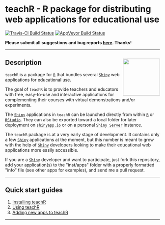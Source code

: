 # teachR - R package for distributing web applications for educational use 

[![Travis-CI Build Status](https://travis-ci.org/swarm-lab/teachR.svg?branch=master)](https://travis-ci.org/swarm-lab/teachR)
[![AppVeyor Build Status](https://ci.appveyor.com/api/projects/status/github/swarm-lab/teachR?branch=master&svg=true)](https://ci.appveyor.com/project/swarm-lab/teachR)

**Please submit all suggestions and bug reports 
[here](https://github.com/swarm-lab/teachR/issues). Thanks!**

---

## Description <img src="reference/figures/logo.png" align="right" alt="" width="120" />

`teachR` is a package for [`R`](http://www.r-project.org) that bundles several 
[`Shiny`](http://shiny.rstudio.com/) web applications for educational use. 

The goal of `teachR` is to provide teachers and educators with free, easy-to-use
and interactive applications for complementing their courses with virtual 
demonstrations and/or experiments. 

The [`Shiny`](http://shiny.rstudio.com/) applications in `teachR` can be launched 
directly from within [`R`](http://www.r-project.org) or [`RStudio`](http://www.rstudio.com). 
They can also be exported toward a local folder for later deployment 
on [`shinyapp.io`](https://www.shinyapps.io/) or on a personal 
[`Shiny Server`](http://www.rstudio.com/products/shiny/shiny-server/) instance. 

The `teachR` package is at a very early stage of development. It contains only a 
few [`Shiny`](http://shiny.rstudio.com/) applications at the moment, but this 
number is meant to grow with the help of [`Shiny`](http://shiny.rstudio.com/) 
developers looking to make their educational web applications more easily 
accessible. 

If you are a [`Shiny`](http://shiny.rstudio.com/) developer and want to 
participate, just fork this repository, add your application(s) to the "inst/apps" 
folder with a properly formatted "info" file (see other apps for examples), and 
send me a pull request. 

---

## Quick start guides

1. [Installing teachR](https://swarm-lab.github.io/teachR/articles/z1_install)
2. [Using teachR](https://swarm-lab.github.io/ROpenCVLite/articles/z2_usage.html)
3. [Adding new apps to teachR](https://swarm-lab.github.io/ROpenCVLite/articles/z3_participate.html)

---
